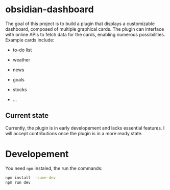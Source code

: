 # obsidian-dashboard

The goal of this project is to build a plugin that displays a customizable dashboard,
composed of multiple graphical cards. The plugin can interface with online APIs to fetch data for the cards, enabling numerous possibilities. Example cards include:

- to-do list

- weather

- news

- goals

- stocks

- ...


## Current state

Currently, the plugin is in early developement and lacks essential features. I will accept
contributions once the plugin is in a more ready state.

# Developement

You need `npm` instaled, the run the commands:
```bash
npm install --save-dev
npm run dev
```
